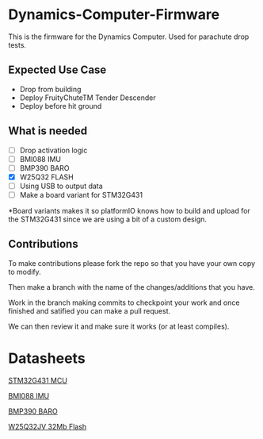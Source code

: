 # Dynamics-Computer-Firmware

This is the firmware for the Dynamics Computer. Used for parachute drop tests.

## Expected Use Case

- Drop from building
- Deploy FruityChuteTM Tender Descender
- Deploy before hit ground

## What is needed

- [ ] Drop activation logic
- [ ] BMI088 IMU
- [ ] BMP390 BARO
- [x] W25Q32 FLASH
- [ ] Using USB to output data
- [ ] Make a board variant for STM32G431

*Board variants makes it so platformIO knows how to build and upload for the STM32G431 since we are using a bit of a custom design.

## Contributions

To make contributions please fork the repo so that you have your own copy to modify.

Then make a branch with the name of the changes/additions that you have.

Work in the branch making commits to checkpoint your work and once finished and satified you can make a pull request.

We can then review it and make sure it works (or at least compiles).

# Datasheets

[STM32G431 MCU](https://www.st.com/en/microcontrollers-microprocessors/stm32g431c8.html)

[BMI088 IMU](https://www.bosch-sensortec.com/products/motion-sensors/imus/bmi088/#documents)

[BMP390 BARO](https://www.bosch-sensortec.com/media/boschsensortec/downloads/datasheets/bst-bmp390-ds002.pdf)

[W25Q32JV 32Mb Flash](https://www.winbond.com/hq/product/code-storage-flash-memory/serial-nor-flash/?__locale=en&partNo=W25Q32JV)
